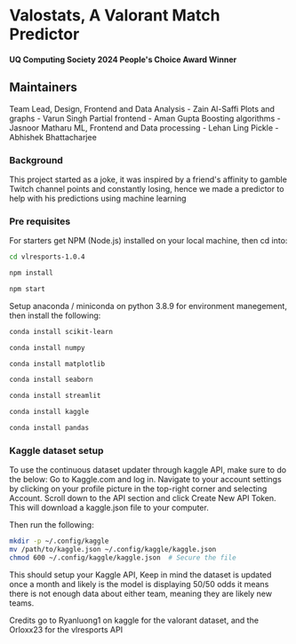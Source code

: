 # Valostats, A Valorant Match Predictor
#### UQ Computing Society 2024 People's Choice Award Winner
## Maintainers
Team Lead, Design, Frontend and Data Analysis - Zain Al-Saffi 
Plots and graphs - Varun Singh
Partial frontend - Aman Gupta
Boosting algorithms - Jasnoor Matharu
ML, Frontend and Data processing - Lehan Ling
Pickle - Abhishek Bhattacharjee

### Background
This project started as a joke, it was inspired by a friend's affinity to gamble Twitch channel points and constantly losing, hence we made a predictor to help with his predictions using machine learning

### Pre requisites
For starters get NPM (Node.js) installed on your local machine, then cd into:
```bash
cd vlresports-1.0.4
```
```bash
npm install
```
```bash
npm start
```

Setup anaconda / miniconda on python 3.8.9 for environment manegement, then install the following:
```bash
conda install scikit-learn
```
```bash
conda install numpy
```
```bash
conda install matplotlib
```
```bash
conda install seaborn
```
```bash
conda install streamlit
```
```bash
conda install kaggle
```
```bash
conda install pandas
```

### Kaggle dataset setup
To use the continuous dataset updater through kaggle API, make sure to do the below:
Go to Kaggle.com and log in.
Navigate to your account settings by clicking on your profile picture in the top-right corner and selecting Account.
Scroll down to the API section and click Create New API Token. This will download a kaggle.json file to your computer.

Then run the following:
```bash
mkdir -p ~/.config/kaggle
mv /path/to/kaggle.json ~/.config/kaggle/kaggle.json
chmod 600 ~/.config/kaggle/kaggle.json  # Secure the file

```
This should setup your Kaggle API, Keep in mind the dataset is updated once a month and likely is the model is displaying 50/50 odds it means there is not enough data about either team, meaning they are likely new teams. 

Credits go to Ryanluong1 on kaggle for the valorant dataset, and the Orloxx23 for the vlresports API